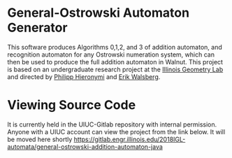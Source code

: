 # General-Ostrowski Automaton Generator
This software produces Algorithms 0,1,2, and 3 of addition automaton, and recognition automaton for any Ostrowski numeration system, which can then be used to produce the full addition automaton in Walnut.
This project is based on an undergraduate research project at the [Illinois Geometry Lab](https://math.illinois.edu/research/igl) and directed by [Philipp Hieronymi](https://faculty.math.illinois.edu/~phierony/) and [Erik Walsberg](https://faculty.math.illinois.edu/~erikw/).
# Viewing Source Code
It is currently held in the UIUC-Gitlab repository with internal permission. Anyone with a UIUC account can view the project from the link below. It will be moved here shortly
https://gitlab.engr.illinois.edu/2018IGL-automata/general-ostrowski-addition-automaton-java
